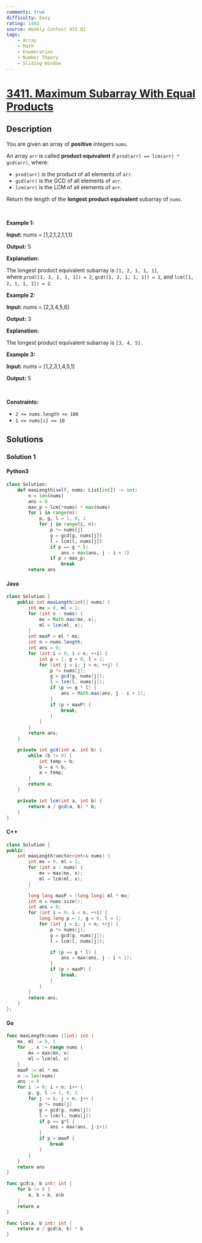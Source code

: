```yaml
---
comments: true
difficulty: Easy
rating: 1443
source: Weekly Contest 431 Q1
tags:
    - Array
    - Math
    - Enumeration
    - Number Theory
    - Sliding Window
---
```


<!-- problem:start -->

# [3411. Maximum Subarray With Equal Products](https://leetcode.com/problems/maximum-subarray-with-equal-products)

## Description

<!-- description:start -->

<p>You are given an array of <strong>positive</strong> integers <code>nums</code>.</p>

<p>An array <code>arr</code> is called <strong>product equivalent</strong> if <code>prod(arr) == lcm(arr) * gcd(arr)</code>, where:</p>

<ul>
	<li><code>prod(arr)</code> is the product of all elements of <code>arr</code>.</li>
	<li><code>gcd(arr)</code> is the <span data-keyword="gcd-function">GCD</span> of all elements of <code>arr</code>.</li>
	<li><code>lcm(arr)</code> is the <span data-keyword="lcm-function">LCM</span> of all elements of <code>arr</code>.</li>
</ul>

<p>Return the length of the <strong>longest</strong> <strong>product equivalent</strong> <span data-keyword="subarray-nonempty">subarray</span> of <code>nums</code>.</p>

<p>&nbsp;</p>
<p><strong class="example">Example 1:</strong></p>

<div class="example-block">
<p><strong>Input:</strong> <span class="example-io">nums = [1,2,1,2,1,1,1]</span></p>

<p><strong>Output:</strong> <span class="example-io">5</span></p>

<p><strong>Explanation:</strong>&nbsp;</p>

<p>The longest product equivalent subarray is <code>[1, 2, 1, 1, 1]</code>, where&nbsp;<code>prod([1, 2, 1, 1, 1]) = 2</code>,&nbsp;<code>gcd([1, 2, 1, 1, 1]) = 1</code>, and&nbsp;<code>lcm([1, 2, 1, 1, 1]) = 2</code>.</p>
</div>

<p><strong class="example">Example 2:</strong></p>

<div class="example-block">
<p><strong>Input:</strong> <span class="example-io">nums = [2,3,4,5,6]</span></p>

<p><strong>Output:</strong> <span class="example-io">3</span></p>

<p><strong>Explanation:</strong>&nbsp;</p>

<p>The longest product equivalent subarray is <code>[3, 4, 5].</code></p>
</div>

<p><strong class="example">Example 3:</strong></p>

<div class="example-block">
<p><strong>Input:</strong> <span class="example-io">nums = [1,2,3,1,4,5,1]</span></p>

<p><strong>Output:</strong> <span class="example-io">5</span></p>
</div>

<p>&nbsp;</p>
<p><strong>Constraints:</strong></p>

<ul>
	<li><code>2 &lt;= nums.length &lt;= 100</code></li>
	<li><code>1 &lt;= nums[i] &lt;= 10</code></li>
</ul>

<!-- description:end -->

## Solutions

<!-- solution:start -->

### Solution 1

<!-- tabs:start -->

#### Python3

```python
class Solution:
    def maxLength(self, nums: List[int]) -> int:
        n = len(nums)
        ans = 0
        max_p = lcm(*nums) * max(nums)
        for i in range(n):
            p, g, l = 1, 0, 1
            for j in range(i, n):
                p *= nums[j]
                g = gcd(g, nums[j])
                l = lcm(l, nums[j])
                if p == g * l:
                    ans = max(ans, j - i + 1)
                if p > max_p:
                    break
        return ans
```

#### Java

```java
class Solution {
    public int maxLength(int[] nums) {
        int mx = 0, ml = 1;
        for (int x : nums) {
            mx = Math.max(mx, x);
            ml = lcm(ml, x);
        }
        int maxP = ml * mx;
        int n = nums.length;
        int ans = 0;
        for (int i = 0; i < n; ++i) {
            int p = 1, g = 0, l = 1;
            for (int j = i; j < n; ++j) {
                p *= nums[j];
                g = gcd(g, nums[j]);
                l = lcm(l, nums[j]);
                if (p == g * l) {
                    ans = Math.max(ans, j - i + 1);
                }
                if (p > maxP) {
                    break;
                }
            }
        }
        return ans;
    }

    private int gcd(int a, int b) {
        while (b != 0) {
            int temp = b;
            b = a % b;
            a = temp;
        }
        return a;
    }

    private int lcm(int a, int b) {
        return a / gcd(a, b) * b;
    }
}
```

#### C++

```cpp
class Solution {
public:
    int maxLength(vector<int>& nums) {
        int mx = 0, ml = 1;
        for (int x : nums) {
            mx = max(mx, x);
            ml = lcm(ml, x);
        }

        long long maxP = (long long) ml * mx;
        int n = nums.size();
        int ans = 0;
        for (int i = 0; i < n; ++i) {
            long long p = 1, g = 0, l = 1;
            for (int j = i; j < n; ++j) {
                p *= nums[j];
                g = gcd(g, nums[j]);
                l = lcm(l, nums[j]);

                if (p == g * l) {
                    ans = max(ans, j - i + 1);
                }
                if (p > maxP) {
                    break;
                }
            }
        }
        return ans;
    }
};
```

#### Go

```go
func maxLength(nums []int) int {
	mx, ml := 0, 1
	for _, x := range nums {
		mx = max(mx, x)
		ml = lcm(ml, x)
	}
	maxP := ml * mx
	n := len(nums)
	ans := 0
	for i := 0; i < n; i++ {
		p, g, l := 1, 0, 1
		for j := i; j < n; j++ {
			p *= nums[j]
			g = gcd(g, nums[j])
			l = lcm(l, nums[j])
			if p == g*l {
				ans = max(ans, j-i+1)
			}
			if p > maxP {
				break
			}
		}
	}
	return ans
}

func gcd(a, b int) int {
	for b != 0 {
		a, b = b, a%b
	}
	return a
}

func lcm(a, b int) int {
	return a / gcd(a, b) * b
}
```

<!-- tabs:end -->

<!-- solution:end -->

<!-- problem:end -->
